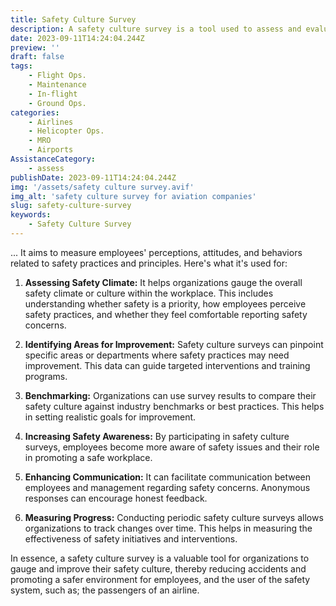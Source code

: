```yaml
---
title: Safety Culture Survey
description: A safety culture survey is a tool used to assess and evaluate the safety culture within an organization, typically in workplace settings.
date: 2023-09-11T14:24:04.244Z
preview: ''
draft: false
tags:
    - Flight Ops.
    - Maintenance
    - In-flight
    - Ground Ops.
categories:
    - Airlines
    - Helicopter Ops.
    - MRO
    - Airports
AssistanceCategory:
    - assess
publishDate: 2023-09-11T14:24:04.244Z
img: '/assets/safety culture survey.avif'
img_alt: 'safety culture survey for aviation companies'
slug: safety-culture-survey
keywords:
    - Safety Culture Survey
---
```


... It aims to measure employees' perceptions, attitudes, and behaviors related to safety practices and principles. Here's what it's used for:

1. **Assessing Safety Climate:** It helps organizations gauge the overall safety climate or culture within the workplace. This includes understanding whether safety is a priority, how employees perceive safety practices, and whether they feel comfortable reporting safety concerns.

2. **Identifying Areas for Improvement:** Safety culture surveys can pinpoint specific areas or departments where safety practices may need improvement. This data can guide targeted interventions and training programs.

3. **Benchmarking:** Organizations can use survey results to compare their safety culture against industry benchmarks or best practices. This helps in setting realistic goals for improvement.

4. **Increasing Safety Awareness:** By participating in safety culture surveys, employees become more aware of safety issues and their role in promoting a safe workplace.

5. **Enhancing Communication:** It can facilitate communication between employees and management regarding safety concerns. Anonymous responses can encourage honest feedback.

6. **Measuring Progress:** Conducting periodic safety culture surveys allows organizations to track changes over time. This helps in measuring the effectiveness of safety initiatives and interventions.

In essence, a safety culture survey is a valuable tool for organizations to gauge and improve their safety culture, thereby reducing accidents and promoting a safer environment for employees, and the user of the safety system, such as; the passengers of an airline.
